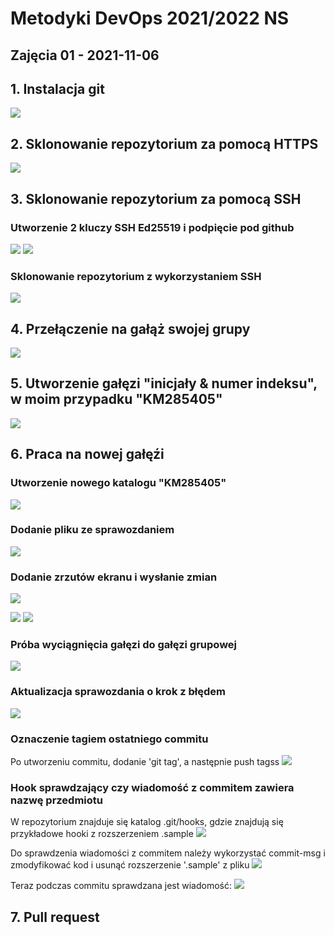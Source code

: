 # Metodyki DevOps 2021/2022 NS
Zajęcia 01 - 2021-11-06
---
 
## 1. Instalacja git 
![](img/1.git.png)

## 2. Sklonowanie repozytorium za pomocą HTTPS
![](img/2.clone%20https.PNG)

## 3. Sklonowanie repozytorium za pomocą SSH

### Utworzenie 2 kluczy SSH Ed25519 i podpięcie pod github
![](img/3.%20add%20ssh.png)
![](img/3.%20ssh%20keys%20github.PNG)

### Sklonowanie repozytorium z wykorzystaniem SSH
![](img/3.clone%20ssh.PNG)

## 4. Przełączenie na gałąż swojej grupy
![](img/4.git%20branch.PNG)

## 5. Utworzenie gałęzi "inicjały & numer indeksu", w moim przypadku "KM285405"
![](img/5.new%20branch.PNG)

## 6. Praca na nowej gałęźi

### Utworzenie nowego katalogu "KM285405"
![](img/6.%20new%20catalog.PNG)

### Dodanie pliku ze sprawozdaniem
![](img/6.report.png)

### Dodanie zrzutów ekranu i wysłanie zmian
![](img/6.%20git%20config.png)

![](img/6.%20git%20add.PNG)
![](img/6.%20commit%20%26%20push.PNG)

### Próba wyciągnięcia gałęzi do gałęzi grupowej
![](img/6.failed.png)

### Aktualizacja sprawozdania o krok z błędem
![](img/6.after_fail_update.png)

### Oznaczenie tagiem ostatniego commitu

Po utworzeniu commitu, dodanie 'git tag', a następnie push tagss
![](img/6.git_tag.png)

### Hook sprawdzający czy wiadomość z commitem zawiera nazwę przedmiotu

W repozytorium znajduje się katalog .git/hooks, gdzie znajdują się przykładowe hooki z rozszerzeniem .sample
![](img/6.hooks_1.PNG)

Do sprawdzenia wiadomości z commitem należy wykorzystać commit-msg i zmodyfikować kod i usunąć rozszerzenie '.sample' z pliku
![](img/6.hook_check.png)

Teraz podczas commitu sprawdzana jest wiadomość:
![](img/6.hooks_test.png)



## 7. Pull request

